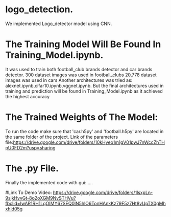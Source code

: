 # logo_detection.

We implemented Logo_detector model using CNN.

# The Training Model Will Be Found In Training_Model.ipynb.

It was used to train both football_club brands detector and car brands detector.
300 dataset images was used in football_clubs
20,778 dataset images was used in cars
Another architectures was tried as: alexnet.ipynb,cifar10.ipynb,vggnet.ipynb.
But the final architectures used in training and prediction will be found in Training_Model.ipynb
as it achieved the highest accuracy

# The Trained Weights of The Model:

To run the code make sure that 'car.h5py' and 'football.h5py' are located in the same folder of the project.
Link of the parameters file:https://drive.google.com/drive/folders/10kHyeo1m1gV01pwJ7nWccZhTHpU0FD2m?usp=sharing

# The .py File.
Finally the implemented code with gui:.....

#Link To Demo Video:
https://drive.google.com/drive/folders/1lsxpLn-9sjkHvvGt-8o2oXGM9NvSTHVu?fbclid=IwAR1RH1LqOIMY67SEQ0lN5hlO6TonHAnkKz79F5z7Ht8yUpTX0gMhxhld05g
